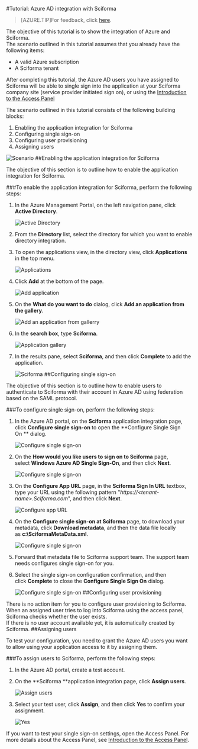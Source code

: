 <properties 
    pageTitle="Tutorial: Azure AD integration with Sciforma | Windows Azure" 
    description="Learn how to use Sciforma with Azure Active Directory to enable single sign-on, automated provisioning, and more!" 
    services="active-directory" 
    authors="markusvi"  
    documentationCenter="na" 
    manager="stevenpo"/>
<tags
	ms.service="active-directory"
	ms.date="01/12/2016"
	wacn.date=""/>

#Tutorial: Azure AD integration with Sciforma
>[AZURE.TIP]For feedback, click [here](http://go.microsoft.com/fwlink/?LinkId=524480).
  
The objective of this tutorial is to show the integration of Azure and Sciforma.  
The scenario outlined in this tutorial assumes that you already have the following items:

-   A valid Azure subscription
-   A Sciforma tenant
  
After completing this tutorial, the Azure AD users you have assigned to Sciforma will be able to single sign into the application at your Sciforma company site (service provider initiated sign on), or using the [Introduction to the Access Panel](https://msdn.microsoft.com/zh-cn/library/dn308586) 
  
The scenario outlined in this tutorial consists of the following building blocks:

1.  Enabling the application integration for Sciforma
2.  Configuring single sign-on
3.  Configuring user provisioning
4.  Assigning users

![Scenario](./media/active-directory-saas-sciforma-tutorial/IC777369.png "Scenario")
##Enabling the application integration for Sciforma
  
The objective of this section is to outline how to enable the application integration for Sciforma.

###To enable the application integration for Sciforma, perform the following steps:

1.  In the Azure Management Portal, on the left navigation pane, click **Active Directory**.

    ![Active Directory](./media/active-directory-saas-sciforma-tutorial/IC700993.png "Active Directory")

2.  From the **Directory** list, select the directory for which you want to enable directory integration.

3.  To open the applications view, in the directory view, click **Applications** in the top menu.

    ![Applications](./media/active-directory-saas-sciforma-tutorial/IC700994.png "Applications")

4.  Click **Add** at the bottom of the page.

    ![Add application](./media/active-directory-saas-sciforma-tutorial/IC749321.png "Add application")

5.  On the **What do you want to do** dialog, click **Add an application from the gallery**.

    ![Add an application from gallerry](./media/active-directory-saas-sciforma-tutorial/IC749322.png "Add an application from gallerry")

6.  In the **search box**, type **Sciforma**.

    ![Application gallery](./media/active-directory-saas-sciforma-tutorial/IC777370.png "Application gallery")

7.  In the results pane, select **Sciforma**, and then click **Complete** to add the application.

    ![Sciforma](./media/active-directory-saas-sciforma-tutorial/IC777371.png "Sciforma")
##Configuring single sign-on
  
The objective of this section is to outline how to enable users to authenticate to Sciforma with their account in Azure AD using federation based on the SAML protocol.

###To configure single sign-on, perform the following steps:

1.  In the Azure AD portal, on the **Sciforma** application integration page, click **Configure single sign-on** to open the **Configure Single Sign On ** dialog.

    ![Configure single sign-on](./media/active-directory-saas-sciforma-tutorial/IC777372.png "Configure single sign-on")

2.  On the **How would you like users to sign on to Sciforma** page, select **Windows Azure AD Single Sign-On**, and then click **Next**.

    ![Configure single sign-on](./media/active-directory-saas-sciforma-tutorial/IC777373.png "Configure single sign-on")

3.  On the **Configure App URL** page, in the **Sciforma Sign In URL** textbox, type your URL using the following pattern "*https://\<tenant-name\>.Sciforma.com*", and then click **Next**.

    ![Configure app URL](./media/active-directory-saas-sciforma-tutorial/IC777374.png "Configure app URL")

4.  On the **Configure single sign-on at Sciforma** page, to download your metadata, click **Download metadata**, and then the data file locally as **c:\\SciformaMetaData.xml**.

    ![Configure single sign-on](./media/active-directory-saas-sciforma-tutorial/IC777375.png "Configure single sign-on")

5.  Forward that metadata file to Sciforma support team. The support team needs configures single sign-on for you.

6.  Select the single sign-on configuration confirmation, and then click **Complete** to close the **Configure Single Sign On** dialog.

    ![Configure single sign-on](./media/active-directory-saas-sciforma-tutorial/IC777376.png "Configure single sign-on")
##Configuring user provisioning
  
There is no action item for you to configure user provisioning to Sciforma.  
When an assigned user tries to log into Sciforma using the access panel, Sciforma checks whether the user exists.  
If there is no user account available yet, it is automatically created by Sciforma.
##Assigning users
  
To test your configuration, you need to grant the Azure AD users you want to allow using your application access to it by assigning them.

###To assign users to Sciforma, perform the following steps:

1.  In the Azure AD portal, create a test account.

2.  On the **Sciforma **application integration page, click **Assign users**.

    ![Assign users](./media/active-directory-saas-sciforma-tutorial/IC777377.png "Assign users")

3.  Select your test user, click **Assign**, and then click **Yes** to confirm your assignment.

    ![Yes](./media/active-directory-saas-sciforma-tutorial/IC767830.png "Yes")
  
If you want to test your single sign-on settings, open the Access Panel. For more details about the Access Panel, see [Introduction to the Access Panel](/documentation/articles/active-directory-saas-access-panel-introduction).